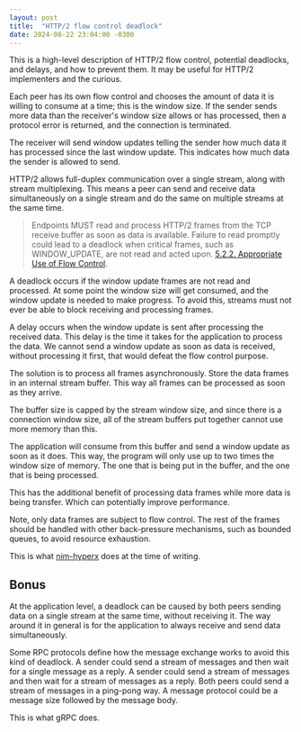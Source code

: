 ```yaml
---
layout: post
title:  "HTTP/2 flow control deadlock"
date: 2024-08-22 23:04:00 -0300
---
```


This is a high-level description of HTTP/2 flow control, potential deadlocks, and delays, and how to prevent them. It may be useful for HTTP/2 implementers and the curious.

Each peer has its own flow control and chooses the amount of data it is willing to consume at a time; this is the window size. If the sender sends more data than the receiver's window size allows or has processed, then a protocol error is returned, and the connection is terminated.

The receiver will send window updates telling the sender how much data it has processed since the last window update. This indicates how much data the sender is allowed to send.

HTTP/2 allows full-duplex communication over a single stream, along with stream multiplexing. This means a peer can send and receive data simultaneously on a single stream and do the same on multiple streams at the same time.

> Endpoints MUST read and process HTTP/2 frames from the TCP receive buffer as soon as data is available. Failure to read promptly could lead to a deadlock when critical frames, such as WINDOW_UPDATE, are not read and acted upon. [5.2.2. Appropriate Use of Flow Control](https://www.rfc-editor.org/rfc/rfc9113.html#section-5.2.2).

A deadlock occurs if the window update frames are not read and processed. At some point the window size will get consumed, and the window update is needed to make progress. To avoid this, streams must not ever be able to block receiving and processing frames.

A delay occurs when the window update is sent after processing the received data. This delay is the time it takes for the application to process the data. We cannot send a window update as soon as data is received, without processing it first, that would defeat the flow control purpose.

The solution is to process all frames asynchronously. Store the data frames in an internal stream buffer. This way all frames can be processed as soon as they arrive.

The buffer size is capped by the stream window size, and since there is a connection window size, all of the stream buffers put together cannot use more memory than this.

The application will consume from this buffer and send a window update as soon as it does. This way, the program will only use up to two times the window size of memory. The one that is being put in the buffer, and the one that is being processed.

This has the additional benefit of processing data frames while more data is being transfer. Which can potentially improve performance.

Note, only data frames are subject to flow control. The rest of the frames should be handled with other back-pressure mechanisms, such as bounded queues, to avoid resource exhaustion.

This is what [nim-hyperx](https://github.com/nitely/nim-hyperx) does at the time of writing.

## Bonus

At the application level, a deadlock can be caused by both peers sending data on a single stream at the same time, without receiving it. The way around it in general is for the application to always receive and send data simultaneously.

Some RPC protocols define how the message exchange works to avoid this kind of deadlock. A sender could send a stream of messages and then wait for a single message as a reply. A sender could send a stream of messages and then wait for a stream of messages as a reply. Both peers could send a stream of messages in a ping-pong way. A message protocol could be a message size followed by the message body.

This is what gRPC does.
